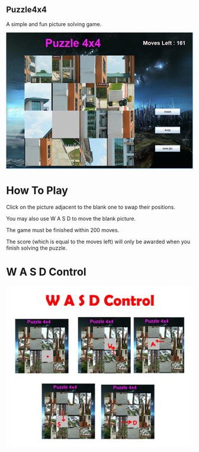 ## Puzzle4x4
A simple and fun picture solving game.

![Screenshot](/assets/screenshot1.png?raw=true )

# How To Play

Click on the picture adjacent to the blank one to swap their positions.

You may also use W A S D to move the blank picture.

The game must be finished within 200 moves.

The score (which is equal to the moves left) will only be awarded when you finish solving the puzzle.

# W A S D Control
![Screenshot](/assets/screenshot2.jpg?raw=true )

